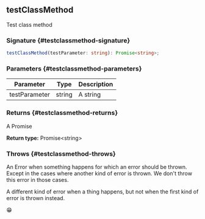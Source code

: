 ## testClassMethod

Test class method

### Signature {#testclassmethod-signature}

```typescript
testClassMethod(testParameter: string): Promise<string>;
```

### Parameters {#testclassmethod-parameters}

| Parameter | Type | Description |
| - | - | - |
| testParameter | string | A string |

### Returns {#testclassmethod-returns}

A Promise

**Return type:** Promise&lt;string&gt;

### Throws {#testclassmethod-throws}

An Error when something happens for which an error should be thrown. Except in the cases where another kind of error is thrown. We don't throw this error in those cases.

A different kind of error when a thing happens, but not when the first kind of error is thrown instead.

😁
